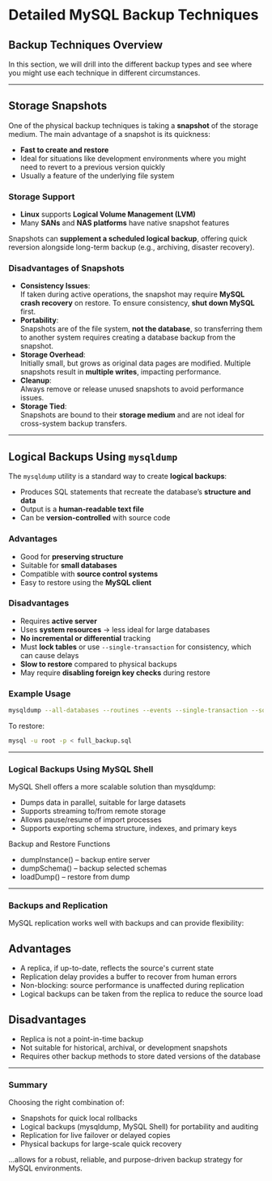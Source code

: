 # Detailed MySQL Backup Techniques

## Backup Techniques Overview

In this section, we will drill into the different backup types and see where you might use each technique in different circumstances.

---

## Storage Snapshots

One of the physical backup techniques is taking a **snapshot** of the storage medium. The main advantage of a snapshot is its quickness:

- **Fast to create and restore**  
- Ideal for situations like development environments where you might need to revert to a previous version quickly  
- Usually a feature of the underlying file system

### Storage Support

- **Linux** supports **Logical Volume Management (LVM)**
- Many **SANs** and **NAS platforms** have native snapshot features

Snapshots can **supplement a scheduled logical backup**, offering quick reversion alongside long-term backup (e.g., archiving, disaster recovery).

### Disadvantages of Snapshots

- **Consistency Issues**:  
  If taken during active operations, the snapshot may require **MySQL crash recovery** on restore. To ensure consistency, **shut down MySQL** first.
- **Portability**:  
  Snapshots are of the file system, **not the database**, so transferring them to another system requires creating a database backup from the snapshot.
- **Storage Overhead**:  
  Initially small, but grows as original data pages are modified. Multiple snapshots result in **multiple writes**, impacting performance.
- **Cleanup**:  
  Always remove or release unused snapshots to avoid performance issues.
- **Storage Tied**:  
  Snapshots are bound to their **storage medium** and are not ideal for cross-system backup transfers.

---

## Logical Backups Using `mysqldump`

The `mysqldump` utility is a standard way to create **logical backups**:

- Produces SQL statements that recreate the database’s **structure and data**
- Output is a **human-readable text file**
- Can be **version-controlled** with source code

### Advantages

- Good for **preserving structure**
- Suitable for **small databases**
- Compatible with **source control systems**
- Easy to restore using the **MySQL client**

### Disadvantages

- Requires **active server**
- Uses **system resources** → less ideal for large databases
- **No incremental or differential** tracking
- Must **lock tables** or use `--single-transaction` for consistency, which can cause delays
- **Slow to restore** compared to physical backups
- May require **disabling foreign key checks** during restore

### Example Usage

```bash
mysqldump --all-databases --routines --events --single-transaction --source-data > full_backup.sql
```

To restore:

```bash
mysql -u root -p < full_backup.sql
```

---

### Logical Backups Using MySQL Shell

MySQL Shell offers a more scalable solution than mysqldump:
- Dumps data in parallel, suitable for large datasets
- Supports streaming to/from remote storage
- Allows pause/resume of import processes
- Supports exporting schema structure, indexes, and primary keys

Backup and Restore Functions
- dumpInstance() – backup entire server
- dumpSchema() – backup selected schemas
- loadDump() – restore from dump

---

### Backups and Replication

MySQL replication works well with backups and can provide flexibility:
## Advantages
  - A replica, if up-to-date, reflects the source's current state
  - Replication delay provides a buffer to recover from human errors
  - Non-blocking: source performance is unaffected during replication
  - Logical backups can be taken from the replica to reduce the source load

## Disadvantages
  - Replica is not a point-in-time backup
  - Not suitable for historical, archival, or development snapshots
  - Requires other backup methods to store dated versions of the database

---

### Summary
Choosing the right combination of:
- Snapshots for quick local rollbacks
- Logical backups (mysqldump, MySQL Shell) for portability and auditing
- Replication for live failover or delayed copies
- Physical backups for large-scale quick recovery

...allows for a robust, reliable, and purpose-driven backup strategy for MySQL environments.
